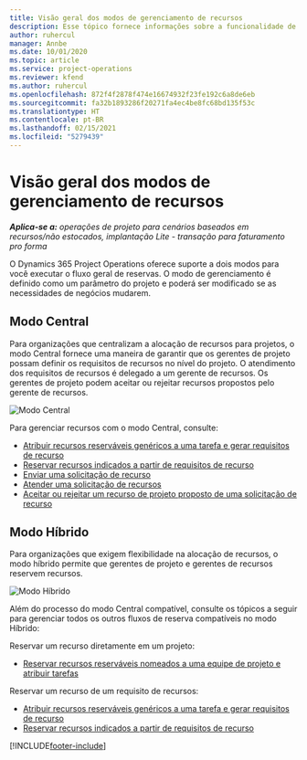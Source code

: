 ```yaml
---
title: Visão geral dos modos de gerenciamento de recursos
description: Esse tópico fornece informações sobre a funcionalidade de Gerenciamento de recursos no Dynamics 365 Project Operations.
author: ruhercul
manager: Annbe
ms.date: 10/01/2020
ms.topic: article
ms.service: project-operations
ms.reviewer: kfend
ms.author: ruhercul
ms.openlocfilehash: 872f4f2878f474e16674932f23fe192c6a8de6eb
ms.sourcegitcommit: fa32b1893286f20271fa4ec4be8fc68bd135f53c
ms.translationtype: HT
ms.contentlocale: pt-BR
ms.lasthandoff: 02/15/2021
ms.locfileid: "5279439"
---
```

# <a name="resource-management-modes-overview"></a>Visão geral dos modos de gerenciamento de recursos

_**Aplica-se a:** operações de projeto para cenários baseados em recursos/não estocados, implantação Lite - transação para faturamento pro forma_


O Dynamics 365 Project Operations oferece suporte a dois modos para você executar o fluxo geral de reservas. O modo de gerenciamento é definido como um parâmetro do projeto e poderá ser modificado se as necessidades de negócios mudarem.    

## <a name="central-mode"></a>Modo Central
Para organizações que centralizam a alocação de recursos para projetos, o modo Central fornece uma maneira de garantir que os gerentes de projeto possam definir os requisitos de recursos no nível do projeto. O atendimento dos requisitos de recursos é delegado a um gerente de recursos. Os gerentes de projeto podem aceitar ou rejeitar recursos propostos pelo gerente de recursos.

![Modo Central](./media/resource-management-central.png)

Para gerenciar recursos com o modo Central, consulte:

- [Atribuir recursos reserváveis genéricos a uma tarefa e gerar requisitos de recurso](https://docs.microsoft.com/dynamics365/project-service/assign-generic-bookable-resource)
- [Reservar recursos indicados a partir de requisitos de recurso](https://docs.microsoft.com/dynamics365/project-service/book-named-resource)
- [Enviar uma solicitação de recurso](https://docs.microsoft.com/dynamics365/project-service/submit-resource-request)
- [Atender uma solicitação de recursos](https://docs.microsoft.com/dynamics365/project-service/resource-management-fulfill-requests)
- [Aceitar ou rejeitar um recurso de projeto proposto de uma solicitação de recurso](https://docs.microsoft.com/dynamics365/project-service/accept-reject-proposed-resource)

## <a name="hybrid-mode"></a>Modo Híbrido
Para organizações que exigem flexibilidade na alocação de recursos, o modo híbrido permite que gerentes de projeto e gerentes de recursos reservem recursos.

![Modo Híbrido](./media/resource-management-hybrid.png)

Além do processo do modo Central compatível, consulte os tópicos a seguir para gerenciar todos os outros fluxos de reserva compatíveis no modo Híbrido:

Reservar um recurso diretamente em um projeto:
- [Reservar recursos reserváveis nomeados a uma equipe de projeto e atribuir tarefas](https://docs.microsoft.com/dynamics365/project-service/assign-named-bookable-resource)

Reservar um recurso de um requisito de recursos:
- [Atribuir recursos reserváveis genéricos a uma tarefa e gerar requisitos de recurso](https://docs.microsoft.com/dynamics365/project-service/assign-generic-bookable-resource)
- [Reservar recursos indicados a partir de requisitos de recurso](https://docs.microsoft.com/dynamics365/project-service/book-named-resource)


[!INCLUDE[footer-include](../includes/footer-banner.md)]